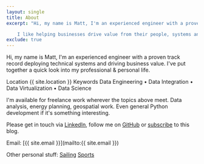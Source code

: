 ```yaml
---
layout: single
title: About
excerpt: "Hi, my name is Matt, I'm an experienced engineer with a proven track record deploying technical systems and driving business value. I've put together a quick look into my professional & personal life.

    I like helping businesses drive value from their people, systems and processes using data and modern cloud systems. Analytics Engineering is the closest approximation!"
exclude: true
---
```


Hi, my name is Matt, I'm an experienced engineer with a proven track record deploying technical systems and driving business value. I've put together a quick look into my professional & personal life.

Location
    {{ site.location }}
Keywords
    Data Engineering • Data Integration • Data Virtualization • Data Science 

I'm available for freelance work wherever the topics above meet. Data analysis, energy planning, geospatial work. Even general Python development if it's something interesting.

Please get in touch via [LinkedIn](https://www.linkedin.com/in/matthew-arderne), follow me on [GitHub](https://github.com/mattarderne) or [subscribe](/feed.xml) to this blog.

Email: [{{ site.email }}](mailto:{{ site.email }})


Other personal stuff:
[Sailing](/sailing/)
[Sports](/sports/)